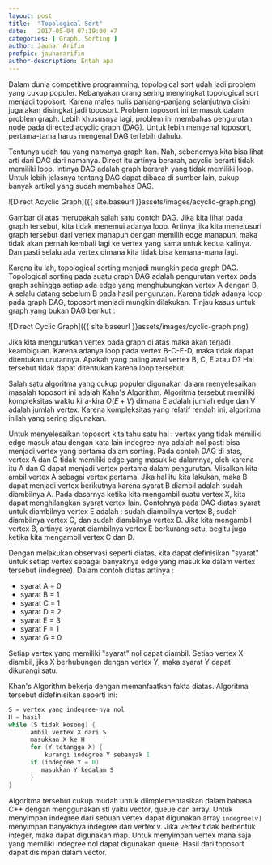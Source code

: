 ```yaml
---
layout: post
title:  "Topological Sort"
date:   2017-05-04 07:19:00 +7
categories: [ Graph, Sorting ]
author: Jauhar Arifin
profpic: jauhararifin
author-description: Entah apa
---
```


Dalam dunia competitive programming, topological sort udah jadi problem yang cukup populer. Kebanyakan orang sering menyingkat topological sort menjadi toposort. Karena males nulis panjang-panjang selanjutnya disini juga akan disingkat jadi toposort. Problem toposort ini termasuk dalam problem graph. Lebih khususnya lagi, problem ini membahas pengurutan node pada directed acyclic graph (DAG). Untuk lebih mengenal toposort, pertama-tama harus mengenal DAG terlebih dahulu.

Tentunya udah tau yang namanya graph kan. Nah, sebenernya kita bisa lihat arti dari DAG dari namanya. Direct itu artinya berarah, acyclic berarti tidak memiliki loop. Intinya DAG adalah graph berarah yang tidak memiliki loop. Untuk lebih jelasnya tentang DAG dapat dibaca di sumber lain, cukup banyak artikel yang sudah membahas DAG.

![Direct Acyclic Graph]({{ site.baseurl }}assets/images/acyclic-graph.png)

Gambar di atas merupakah salah satu contoh DAG. Jika kita lihat pada graph tersebut, kita tidak menemui adanya loop. Artinya jika kita menelusuri graph tersebut dari vertex manapun dengan memilih edge manapun, maka tidak akan pernah kembali lagi ke vertex yang sama untuk kedua kalinya. Dan pasti selalu ada vertex dimana kita tidak bisa kemana-mana lagi.

Karena itu lah, topological sorting menjadi mungkin pada graph DAG. Topological sorting pada suatu graph DAG adalah pengurutan vertex pada graph sehingga setiap ada edge yang menghubungkan vertex A dengan B, A selalu datang sebelum B pada hasil pengurutan. Karena tidak adanya loop pada graph DAG, toposort menjadi mungkin dilakukan. Tinjau kasus untuk graph yang bukan DAG berikut :

![Direct Cyclic Graph]({{ site.baseurl }}assets/images/cyclic-graph.png)

Jika kita mengurutkan vertex pada graph di atas maka akan terjadi keambiguan. Karena adanya loop pada vertex B-C-E-D, maka tidak dapat ditentukan urutannya. Apakah yang paling awal vertex B, C, E atau D? Hal tersebut tidak dapat ditentukan karena loop tersebut.

Salah satu algoritma yang cukup populer digunakan dalam menyelesaikan masalah toposort ini adalah Kahn's Algorithm. Algoritma tersebut memiliki kompleksitas waktu kira-kira $O(E + V)$ dimana E adalah jumlah edge dan V adalah jumlah vertex. Karena kompleksitas yang relatif rendah ini, algoritma inilah yang sering digunakan.

Untuk menyelesaikan toposort kita tahu satu hal : vertex yang tidak memiliki edge masuk atau dengan kata lain indegree-nya adalah nol pasti bisa menjadi vertex yang pertama dalam sorting. Pada contoh DAG di atas, vertex A dan G tidak memiliki edge yang masuk ke dalamnya, oleh karena itu A dan G dapat menjadi vertex pertama dalam pengurutan. Misalkan kita ambil vertex A sebagai vertex pertama. Jika hal itu kita lakukan, maka B dapat menjadi vertex berikutnya karena syarat B diambil adalah sudah diambilnya A. Pada dasarnya ketika kita mengambil suatu vertex X, kita dapat menghilangkan syarat vertex lain. Contohnya pada DAG diatas syarat untuk diambilnya vertex E adalah : sudah diambilnya vertex B, sudah diambilnya vertex C, dan sudah diambilnya vertex D. Jika kita mengambil vertex B, artinya syarat diambilnya vertex E berkurang satu, begitu juga ketika kita mengambil vertex C dan D.

Dengan melakukan observasi seperti diatas, kita dapat definisikan "syarat" untuk setiap vertex sebagai banyaknya edge yang masuk ke dalam vertex tersebut (indegree). Dalam contoh diatas artinya :
- syarat A = 0
- syarat B = 1
- syarat C = 1
- syarat D = 2
- syarat E = 3
- syarat F = 1 
- syarat G = 0

Setiap vertex yang memiliki "syarat" nol dapat diambil. Setiap vertex X diambil, jika X berhubungan dengan vertex Y, maka syarat Y dapat dikurangi satu.

Khan's Algorithm bekerja dengan memanfaatkan fakta diatas. Algoritma tersebut didefinisikan seperti ini:

``` c
S = vertex yang indegree-nya nol
H = hasil
while (S tidak kosong) {
      ambil vertex X dari S
      masukkan X ke H
      for (Y tetangga X) {
      	  kurangi indegree Y sebanyak 1
	  if (indegree Y = 0)
	     masukkan Y kedalam S
      }
}
```

Algoritma tersebut cukup mudah untuk diimplementasikan dalam bahasa C++ dengan menggunakan stl yaitu vector, queue dan array. Untuk menyimpan indegree dari sebuah vertex dapat digunakan array ```indegree[v]``` menyimpan banyaknya indegree dari vertex v. Jika vertex tidak berbentuk integer, maka dapat digunakan map. Untuk menyimpan vertex mana saja yang memiliki indegree nol dapat digunakan queue. Hasil dari toposort dapat disimpan dalam vector.